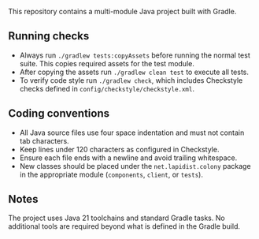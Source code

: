 This repository contains a multi-module Java project built with Gradle.

## Running checks
- Always run `./gradlew tests:copyAssets` before running the normal test suite. This copies required assets for the test module.
- After copying the assets run `./gradlew clean test` to execute all tests.
- To verify code style run `./gradlew check`, which includes Checkstyle checks defined in `config/checkstyle/checkstyle.xml`.

## Coding conventions
- All Java source files use four space indentation and must not contain tab characters.
- Keep lines under 120 characters as configured in Checkstyle.
- Ensure each file ends with a newline and avoid trailing whitespace.
- New classes should be placed under the `net.lapidist.colony` package in the appropriate module (`components`, `client`, or `tests`).

## Notes
The project uses Java 21 toolchains and standard Gradle tasks. No additional tools are required beyond what is defined in the Gradle build.
